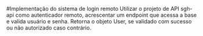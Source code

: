 #Implementação do sistema de login remoto
Utilizar o projeto de API sgh-api como autenticador remoto, acrescentar um endpoint que acessa a base e valida
usuário e senha. 
Retorna o objeto User, se validado com sucesso ou não autorizado caso contrário.
